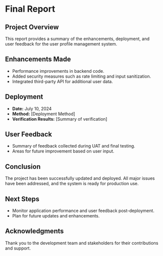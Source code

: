 # Final Report

## Project Overview
This report provides a summary of the enhancements, deployment, and user feedback for the user profile management system.

## Enhancements Made
- Performance improvements in backend code.
- Added security measures such as rate limiting and input sanitization.
- Integrated third-party API for additional user data.

## Deployment
- **Date:** July 10, 2024
- **Method:** [Deployment Method]
- **Verification Results:** [Summary of verification]

## User Feedback
- Summary of feedback collected during UAT and final testing.
- Areas for future improvement based on user input.

## Conclusion
The project has been successfully updated and deployed. All major issues have been addressed, and the system is ready for production use.

## Next Steps
- Monitor application performance and user feedback post-deployment.
- Plan for future updates and enhancements.

## Acknowledgments
Thank you to the development team and stakeholders for their contributions and support.